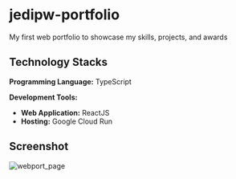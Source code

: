 # jedipw-portfolio

My first web portfolio to showcase my skills, projects, and awards

## Technology Stacks
**Programming Language:** TypeScript

**Development Tools:** 
- **Web Application:** ReactJS
- **Hosting:** Google Cloud Run

## Screenshot
![webport_page](https://github.com/user-attachments/assets/604e9a61-07f6-45d9-a539-84015dd0abf2)
